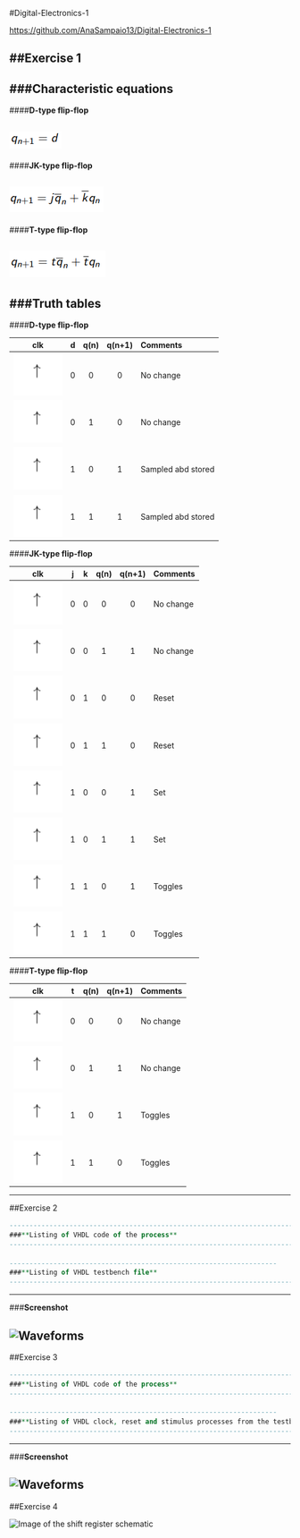 #Digital-Electronics-1

https://github.com/AnaSampaio13/Digital-Electronics-1

##Exercise 1
--------------------------------------------------------------------------------
###**Characteristic equations** 
-----------------------------------
####**D-type flip-flop**

![D-type flip-flop equation](https://github.com/AnaSampaio13/Digital-Electronics-1/blob/main/07-ffs/Pictures/Ex1_D.PNG)
------------------------------------------------ 
####**JK-type flip-flop**

![JK-type flip-flop equation](https://github.com/AnaSampaio13/Digital-Electronics-1/blob/main/07-ffs/Pictures/Ex1_JK.PNG) 
------------------------------------------------   
####**T-type flip-flop**

![T-type flip-flop equation](https://github.com/AnaSampaio13/Digital-Electronics-1/blob/main/07-ffs/Pictures/Ex1_T.PNG)
--------------------------------------------------------------------------------
###**Truth tables**
-------------------------------------------------
####**D-type flip-flop**

   | **clk** | **d** | **q(n)** | **q(n+1)** | **Comments** |
   | :-: | :-: | :-: | :-: | :-- |
   | ![rising](https://github.com/AnaSampaio13/Digital-Electronics-1/blob/main/07-ffs/Pictures/Ex1.PNG) | 0 | 0 | 0 | No change |
   | ![rising](https://github.com/AnaSampaio13/Digital-Electronics-1/blob/main/07-ffs/Pictures/Ex1.PNG) | 0 | 1 | 0 | No change |
   | ![rising](https://github.com/AnaSampaio13/Digital-Electronics-1/blob/main/07-ffs/Pictures/Ex1.PNG) | 1 | 0 | 1 | Sampled abd stored |
   | ![rising](https://github.com/AnaSampaio13/Digital-Electronics-1/blob/main/07-ffs/Pictures/Ex1.PNG) | 1 | 1 | 1 | Sampled abd stored |  

####**JK-type flip-flop**   

   | **clk** | **j** | **k** | **q(n)** | **q(n+1)** | **Comments** |
   | :-: | :-: | :-: | :-: | :-: | :-- |
   | ![rising](https://github.com/AnaSampaio13/Digital-Electronics-1/blob/main/07-ffs/Pictures/Ex1.PNG) | 0 | 0 | 0 | 0 | No change |
   | ![rising](https://github.com/AnaSampaio13/Digital-Electronics-1/blob/main/07-ffs/Pictures/Ex1.PNG) | 0 | 0 | 1 | 1 | No change |
   | ![rising](https://github.com/AnaSampaio13/Digital-Electronics-1/blob/main/07-ffs/Pictures/Ex1.PNG) | 0 | 1 | 0 | 0 | Reset |
   | ![rising](https://github.com/AnaSampaio13/Digital-Electronics-1/blob/main/07-ffs/Pictures/Ex1.PNG) | 0 | 1 | 1 | 0 | Reset |
   | ![rising](https://github.com/AnaSampaio13/Digital-Electronics-1/blob/main/07-ffs/Pictures/Ex1.PNG) | 1 | 0 | 0 | 1 | Set |
   | ![rising](https://github.com/AnaSampaio13/Digital-Electronics-1/blob/main/07-ffs/Pictures/Ex1.PNG) | 1 | 0 | 1 | 1 | Set |
   | ![rising](https://github.com/AnaSampaio13/Digital-Electronics-1/blob/main/07-ffs/Pictures/Ex1.PNG) | 1 | 1 | 0 | 1 | Toggles |
   | ![rising](https://github.com/AnaSampaio13/Digital-Electronics-1/blob/main/07-ffs/Pictures/Ex1.PNG) | 1 | 1 | 1 | 0 | Toggles |
   
####**T-type flip-flop**

   | **clk** | **t** | **q(n)** | **q(n+1)** | **Comments** |
   | :-: | :-: | :-: | :-: | :-- |
   | ![rising](https://github.com/AnaSampaio13/Digital-Electronics-1/blob/main/07-ffs/Pictures/Ex1.PNG) | 0 | 0 | 0 | No change |
   | ![rising](https://github.com/AnaSampaio13/Digital-Electronics-1/blob/main/07-ffs/Pictures/Ex1.PNG) | 0 | 1 | 1 | No change |
   | ![rising](https://github.com/AnaSampaio13/Digital-Electronics-1/blob/main/07-ffs/Pictures/Ex1.PNG) | 1 | 0 | 1 | Toggles |
   | ![rising](https://github.com/AnaSampaio13/Digital-Electronics-1/blob/main/07-ffs/Pictures/Ex1.PNG) | 1 | 1 | 0 | Toggles |
------------------------------------------------------------------------------------   
##Exercise 2
```VHDL
----------------------------------------------------------------------------------
###**Listing of VHDL code of the process**
------------------------------------------------------------------------  

-------------------------------------------------------------------
###**Listing of VHDL testbench file**
------------------------------------------------------------------------

``` 
-----------------------------------------------------------------------
###**Screenshot**

![Waveforms]() 
-------------------------------------------------------------------------  
##Exercise 3
```VHDL
----------------------------------------------------------------------------------
###**Listing of VHDL code of the process**
------------------------------------------------------------------------  

-------------------------------------------------------------------
###**Listing of VHDL clock, reset and stimulus processes from the testbench files**
------------------------------------------------------------------------

``` 
-----------------------------------------------------------------------
###**Screenshot**

![Waveforms]() 
-------------------------------------------------------------------------
##Exercise 4

![Image of the shift register schematic]()